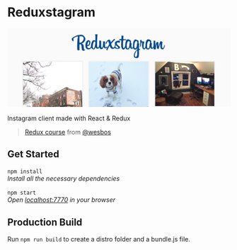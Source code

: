 # Reduxstagram

![Cover: Daily Programming Challenges](./cover-reduxstagram.png)

Instagram client made with React & Redux

> [Redux course](https://www.youtube.com/watch?v=hmwBow1PUuo&list=PLu8EoSxDXHP5uyzEWxdlr9WQTJJIzr6jy) from [@wesbos](https://github.com/wesbos)


## Get Started

`npm install`  
_Install all the necessary dependencies_

`npm start`  
_Open <localhost:7770> in your browser_

## Production Build

Run `npm run build` to create a distro folder and a bundle.js file.